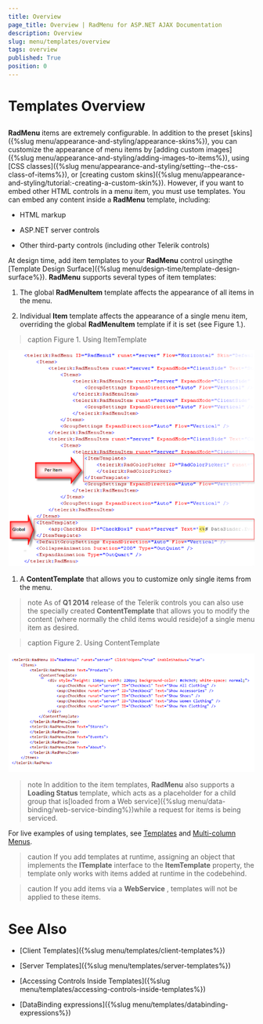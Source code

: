 ```yaml
---
title: Overview
page_title: Overview | RadMenu for ASP.NET AJAX Documentation
description: Overview
slug: menu/templates/overview
tags: overview
published: True
position: 0
---
```


# Templates Overview

## 

**RadMenu** items are extremely configurable. In addition to the preset [skins]({%slug menu/appearance-and-styling/appearance-skins%}), you can customize the appearance of menu items by [adding custom images]({%slug menu/appearance-and-styling/adding-images-to-items%}), using [CSS classes]({%slug menu/appearance-and-styling/setting--the-css-class-of-items%}), or [creating custom skins]({%slug menu/appearance-and-styling/tutorial:-creating-a-custom-skin%}). However, if you want to embed other HTML controls in a menu item, you must use templates. You can embed any content inside a **RadMenu** template, including:

* HTML markup

* ASP.NET server controls

* Other third-party controls (including other Telerik controls)

At design time, add item templates to your **RadMenu** control usingthe [Template Design Surface]({%slug menu/design-time/template-design-surface%}). **RadMenu** supports several types of item templates:

1. The global **RadMenuItem** template affects the appearance of all items in the menu.

1. Individual **Item** template affects the appearance of a single menu item, overriding the global **RadMenuItem** template if it is set (see Figure 1.).
>caption Figure 1. Using ItemTemplate

![RadMenu templates](images/menu_templates.png)

1. A **ContentTemplate** that allows you to customize only single items from the menu.

>note As of **Q1 2014** release of the Telerik controls you can also use the specially created **ContentTemplate** that allows you to modify the content (where normally the child items would reside)of a single menu item as desired.
>

>caption Figure 2. Using ContentTemplate

![content Template](images/contentTemplate.png)

>note In addition to the item templates, **RadMenu** also supports a **Loading Status** template, which acts as a placeholder for a child group that is[loaded from a Web service]({%slug menu/data-binding/web-service-binding%})while a request for items is being serviced.
>




For live examples of using templates, see [Templates](http://demos.telerik.com/aspnet-ajax/Menu/Examples/Functionality/Templates/DefaultCS.aspx) and [Multi-column Menus](http://demos.telerik.com/aspnet-ajax/Menu/Examples/MultiColumnMenu/DefaultCS.aspx).

>caution If you add templates at runtime, assigning an object that implements the **ITemplate** interface to the **ItemTemplate** property, the template only works with items added at runtime in the codebehind.
>


>caution If you add items via a **WebService** , templates will not be applied to these items.
>


# See Also

 * [Client Templates]({%slug menu/templates/client-templates%})

 * [Server Templates]({%slug menu/templates/server-templates%})

 * [Accessing Controls Inside Templates]({%slug menu/templates/accessing-controls-inside-templates%})

 * [DataBinding expressions]({%slug menu/templates/databinding-expressions%})
